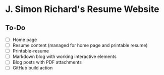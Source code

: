 # J. Simon Richard's Resume Website

## To-Do

- [ ] Home page
- [ ] Resume content (managed for home page and printable resume)
- [ ] Printable-resume
- [ ] Markdown blog with working interactive elements
- [ ] Blog posts with PDF attachments
- [ ] GitHub build action

